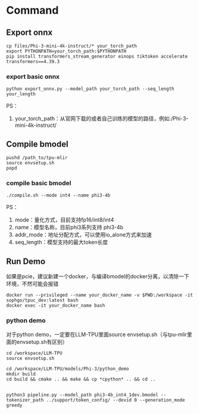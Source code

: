 # Command

## Export onnx

```shell
cp files/Phi-3-mini-4k-instruct/* your_torch_path
export PYTHONPATH=your_torch_path:$PYTHONPATH
pip install transformers_stream_generator einops tiktoken accelerate transformers==4.39.3
```

### export basic onnx
```shell
python export_onnx.py --model_path your_torch_path --seq_length your_length
```

PS：
1. your_torch_path：从官网下载的或者自己训练的模型的路径，例如./Phi-3-mini-4k-instruct/

## Compile bmodel

```shell
pushd /path_to/tpu-mlir
source envsetup.sh
popd
```

### compile basic bmodel
```shell
./compile.sh --mode int4 --name phi3-4b
```

PS：
1. mode：量化方式，目前支持fp16/int8/int4
2. name：模型名称，目前phi3系列支持 phi3-4b
3. addr_mode：地址分配方式，可以使用io_alone方式来加速
4. seq_length：模型支持的最大token长度

## Run Demo

如果是pcie，建议新建一个docker，与编译bmodel的docker分离，以清除一下环境，不然可能会报错
```
docker run --privileged --name your_docker_name -v $PWD:/workspace -it sophgo/tpuc_dev:latest bash
docker exec -it your_docker_name bash
```

### python demo

对于python demo，一定要在LLM-TPU里面source envsetup.sh（与tpu-mlir里面的envsetup.sh有区别）
```shell
cd /workspace/LLM-TPU
source envsetup.sh
```

```
cd /workspace/LLM-TPU/models/Phi-3/python_demo
mkdir build
cd build && cmake .. && make && cp *cpython* .. && cd ..


python3 pipeline.py --model_path phi3-4b_int4_1dev.bmodel --tokenizer_path ../support/token_config/ --devid 0 --generation_mode greedy
```

